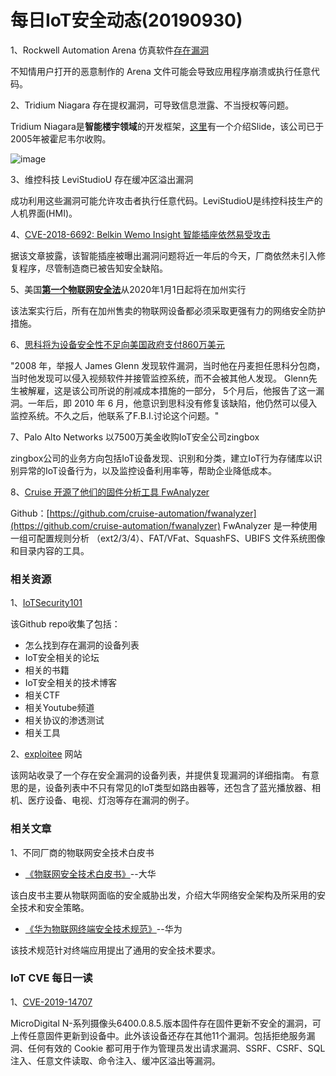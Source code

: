 
# 每日IoT安全动态(20190930)


1、Rockwell Automation Arena 仿真软件[存在漏洞](https://iotsecuritynews.com/rockwell-automation-arena-simulation-software-update-b/)

不知情用户打开的恶意制作的 Arena 文件可能会导致应用程序崩溃或执行任意代码。

2、Tridium Niagara 存在提权漏洞，可导致信息泄露、不当授权等问题。

Tridium Niagara是**智能楼宇领域**的开发框架，[这里](https://www.arm.com/files/event/20170711_embedded_5.pdf)有一个介绍Slide，该公司已于2005年被霍尼韦尔收购。

![image](https://user-images.githubusercontent.com/8468372/66369711-0e116080-e9d0-11e9-9b4f-249d2d82e265.png)

3、维控科技 LeviStudioU 存在缓冲区溢出漏洞

成功利用这些漏洞可能允许攻击者执行任意代码。LeviStudioU是纬控科技生产的人机界面(HMI)。

4、[CVE-2018-6692: Belkin Wemo Insight 智能插座依然易受攻击](https://sensorstechforum.com/cve-2018-6692-belkin-wemo-smart-plug/)

据该文章披露，该智能插座被曝出漏洞问题将近一年后的今天，厂商依然未引入修复程序，尽管制造商已被告知安全缺陷。

5、美国[**第一个物联网安全法**](https://www.darkreading.com/iot/california-enacts-first-in-nation-iot-security-law/d/d-id/1332934)从2020年1月1日起将在加州实行

该法案实行后，所有在加州售卖的物联网设备都必须采取更强有力的网络安全防护措施。

6、[思科将为设备安全性不足向美国政府支付860万美元](https://www.nytimes.com/2019/07/31/technology/cisco-tech-flaw-sales.html)

"2008 年，举报人 James Glenn 发现软件漏洞，当时他在丹麦担任思科分包商，当时他发现可以侵入视频软件并接管监控系统，而不会被其他人发现。
Glenn先生被解雇，这是该公司所说的削减成本措施的一部分， 5个月后，他报告了这一漏洞。一年后，即 2010 年 6 月，他意识到思科没有修复该缺陷，他仍然可以侵入监控系统。不久之后，他联系了F.B.I.讨论这个问题。"

7、Palo Alto Networks 以7500万美金收购IoT安全公司zingbox

zingbox公司的业务方向包括IoT设备发现、识别和分类，建立IoT行为存储库以识别异常的IoT设备行为，以及监控设备利用率等，帮助企业降低成本。

8、[Cruise 开源了他们的固件分析工具 ](https://www.securityweek.com/gm-cruise-releases-automated-firmware-security-analyzer-open-source)[FwAnalyzer](https://www.securityweek.com/gm-cruise-releases-automated-firmware-security-analyzer-open-source)

Github：[https://github.com/cruise-automation/fwanalyzer](https://github.com/cruise-automation/fwanalyzer)
FwAnalyzer 是一种使用一组可配置规则分析 （ext2/3/4）、FAT/VFat、SquashFS、UBIFS 文件系统图像和目录内容的工具。

### 相关资源

1、[IoTSecurity101](https://github.com/V33RU/IoTSecurity101) 

该Github repo收集了包括：

- 怎么找到存在漏洞的设备列表
- IoT安全相关的论坛
- 相关的书籍
- IoT安全相关的技术博客
- 相关CTF
- 相关Youtube频道
- 相关协议的渗透测试
- 相关工具

2、[exploitee](https://www.exploitee.rs/) 网站

该网站收录了一个存在安全漏洞的设备列表，并提供复现漏洞的详细指南。
有意思的是，设备列表中不只有常见的IoT类型如路由器等，还包含了蓝光播放器、相机、医疗设备、电视、灯泡等存在漏洞的例子。



### 相关文章

1、不同厂商的物联网安全技术白皮书

- [《物联网安全技术白皮书》](https://www.dahuatech.com/upload/2017/11/27/15117711491235h8h0a.pdf)--大华

该白皮书主要从物联网面临的安全威胁出发，介绍大华网络安全架构及所采用的安全技术和安全策略。

- [《华为物联网终端安全技术规范》](https://www.huawei.com/minisite/iot/img/hw_iot_user_end_security_tech_principle_v2_cn.pdf)--华为

该技术规范针对终端应用提出了通用的安全技术要求。



### IoT CVE 每日一读

1、[CVE-2019-14707](https://nvd.nist.gov/vuln/detail/CVE-2019-14707#vulnCurrentDescriptionTitle)

MicroDigital N-系列摄像头6400.0.8.5.版本固件存在固件更新不安全的漏洞，可上传任意固件更新到设备中。此外该设备还存在其他11个漏洞。包括拒绝服务漏洞、任何有效的 Cookie 都可用于作为管理员发出请求漏洞、SSRF、CSRF、SQL注入、任意文件读取、命令注入、缓冲区溢出等漏洞。
